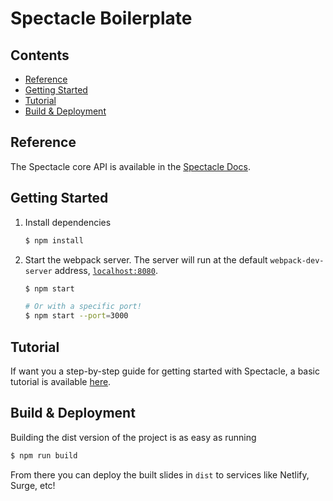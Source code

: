 Spectacle Boilerplate
=====================

## Contents

- [Reference](#reference)
- [Getting Started](#getting-started)
- [Tutorial](#tutorial)
- [Build & Deployment](#build-deployment)

## Reference

The Spectacle core API is available in the [Spectacle Docs](https://github.com/FormidableLabs/spectacle/blob/master/README.md).

## Getting Started

1. Install dependencies

    ```sh
    $ npm install
    ```

2. Start the webpack server. The server will run at the default `webpack-dev-server` address, [`localhost:8080`](http://localhost:8080).

    ```sh
    $ npm start

    # Or with a specific port!
    $ npm start --port=3000
    ```

## Tutorial

If want you a step-by-step guide for getting started with Spectacle, a basic tutorial is available [here](https://github.com/FormidableLabs/spectacle/blob/master/docs/tutorial.md).

## Build & Deployment

Building the dist version of the project is as easy as running

```sh
$ npm run build
```

From there you can deploy the built slides  in `dist` to services like Netlify, Surge, etc!
